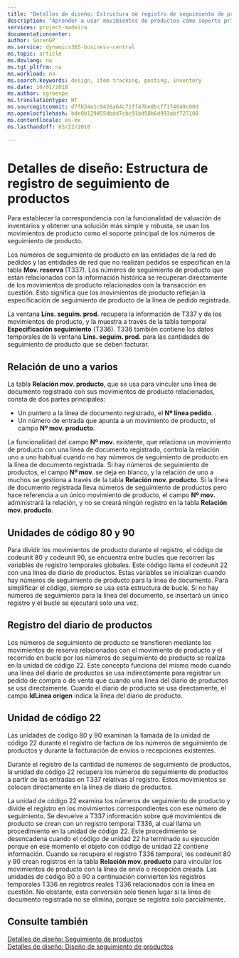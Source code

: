 ```yaml
---
title: "Detalles de diseño: Estructura de registro de seguimiento de productos | Documentos de Microsoft"
description: "Aprender a usar movimientos de productos como soporte principal de los números de seguimiento de producto."
services: project-madeira
documentationcenter: 
author: SorenGP
ms.service: dynamics365-business-central
ms.topic: article
ms.devlang: na
ms.tgt_pltfrm: na
ms.workload: na
ms.search.keywords: design, item tracking, posting, inventory
ms.date: 10/01/2018
ms.author: sgroespe
ms.translationtype: HT
ms.sourcegitcommit: d7fb34e1c9428a64c71ff47be8bcff174649c00d
ms.openlocfilehash: bde0b129455dbdd7cbc91bd50b6d993abf727100
ms.contentlocale: es-mx
ms.lasthandoff: 03/22/2018

---
```

# <a name="design-details-item-tracking-posting-structure"></a>Detalles de diseño: Estructura de registro de seguimiento de productos
Para establecer la correspondencia con la funcionalidad de valuación de inventarios y obtener una solución más simple y robusta, se usan los movimientos de producto como el soporte principal de los números de seguimiento de producto.  
  
Los números de seguimiento de producto en las entidades de la red de pedidos y las entidades de red que no realizan pedidos se especifican en la tabla **Mov. reserva** (T337). Los números de seguimiento de producto que están relacionados con la información histórica se recuperan directamente de los movimientos de producto relacionados con la transacción en cuestión. Esto significa que los movimientos de producto reflejan la especificación de seguimiento de producto de la línea de pedido registrada.  
  
La ventana **Líns. seguim. prod.** recupera la información de T337 y de los movimientos de producto, y la muestra a través de la tabla temporal **Especificación seguimiento** (T336). T336 también contiene los datos temporales de la ventana **Líns. seguim. prod.** para las cantidades de seguimiento de producto que se deben facturar.  
  
## <a name="one-to-many-relation"></a>Relación de uno a varios  
La tabla **Relación mov. producto**, que se usa para vincular una línea de documento registrado con sus movimientos de producto relacionados, consta de dos partes principales:  
  
* Un puntero a la línea de documento registrado, el **Nº línea pedido**. .  
* Un número de entrada que apunta a un movimiento de producto, el campo **Nº mov. producto**.  
  
La funcionalidad del campo **Nº mov.** existente, que relaciona un movimiento de producto con una línea de documento registrado, controla la relación uno a uno habitual cuando no hay números de seguimiento de producto en la línea de documento registrada. Si hay números de seguimiento de productos, el campo **Nº mov.** se deja en blanco, y la relación de uno a muchos se gestiona a través de la tabla **Relación mov. producto**. Si la línea de documento registrada lleva números de seguimiento de productos pero hace referencia a un único movimiento de producto, el campo **Nº mov.** administrará la relación, y no se creará ningún registro en la tabla **Relación mov. producto**.  
  
## <a name="codeunits-80-and-90"></a>Unidades de código 80 y 90  
Para dividir los movimientos de producto durante el registro, el código de codeunit 80 y codeunit 90, se encuentra entre bucles que recorren las variables de registro temporales globales. Este código llama el codeunit 22 con una línea de diario de productos. Estas variables se inicializan cuando hay números de seguimiento de producto para la línea de documento. Para simplificar el código, siempre se usa esta estructura de bucle. Si no hay números de seguimiento para la línea del documento, se insertará un único registro y el bucle se ejecutará solo una vez.  
  
## <a name="posting-the-item-journal"></a>Registro del diario de productos  
Los números de seguimiento de producto se transfieren mediante los movimientos de reserva relacionados con el movimiento de producto y el recorrido en bucle por los números de seguimiento de producto se realiza en la unidad de código 22. Este concepto funciona del mismo modo cuando una línea del diario de productos se usa indirectamente para registrar un pedido de compra o de venta que cuando una línea del diario de productos se usa directamente. Cuando el diario de producto se usa directamente, el campo **IdLínea origen** indica la línea del diario de producto.  
  
## <a name="code-unit-22"></a>Unidad de código 22  
Las unidades de código 80 y 90 examinan la llamada de la unidad de código 22 durante el registro de factura de los números de seguimiento de productos y durante la facturación de envíos o recepciones existentes.  
  
Durante el registro de la cantidad de números de seguimiento de productos, la unidad de código 22 recupera los números de seguimiento de productos a partir de las entradas en T337 relativas al registro. Estos movimientos se colocan directamente en la línea de diario de productos.  
  
La unidad de código 22 examina los números de seguimiento de producto y divide el registro en los movimientos correspondientes con ese número de seguimiento. Se devuelve a T337 información sobre qué movimientos de producto se crean con un registro temporal T336, al cual llama un procedimiento en la unidad de código 22. Este procedimiento se desencadena cuando el código de unidad 22 ha terminado su ejecución porque en ese momento el objeto con código de unidad 22 contiene información. Cuando se recupera el registro T336 temporal, los codeunit 80 y 90 crean registros en la tabla **Relación mov. producto** para vincular los movimientos de producto con la línea de envío o recepción creada. Las unidades de código 80 o 90 a continuación convierten los registros temporales T336 en registros reales T336 relacionados con la línea en cuestión. No obstante, esta conversión solo tienen lugar si la línea de documento registrada no se elimina, porque se registra solo parcialmente.  
  
## <a name="see-also"></a>Consulte también  
[Detalles de diseño: Seguimiento de productos](design-details-item-tracking.md)   
[Detalles de diseño: Diseño de seguimiento de productos](design-details-item-tracking-design.md)
